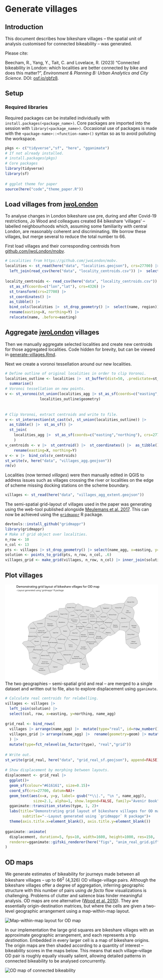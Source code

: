 Generate villages
================

## Introduction

This document describes how bikeshare villages – the spatial unit of
analysis customised for connected bikeability – was generated.

Please cite:

Beecham, R., Yang, Y., Tait, C. and Lovelace, R. (2023) “Connected
bikeability in London: which localities are better connected by bike and
does this matter?”, *Environment & Planning B: Urban Analytics and City
Science*. DOI: [osf.io/gbfz8](https://osf.io/gbfz8).

## Setup

### Required libraries

Required packages can be installed individually with
`install.packages(<package_name>)`. Core packages are imported into the
session with `library(<package_name>)`. Occasional use of packages is
made with the `<package-name>::<function-name>()` syntax so as to avoid
polluting the workspace.

``` r
pkgs <- c("tidyverse","sf", "here", "gganimate")
# If not already installed.
# install.packages(pkgs)
# Core packages
library(tidyverse)              
library(sf)                     

# ggplot theme for paper
source(here("code","theme_paper.R"))
```

## Load villages from [jwoLondon](https://github.com/jwoLondon/mobv/blob/master/data/london/geo/localities.json)

To analyse changes in London bikeshare use pre, during and after
Covid-19 restrictions, Jo Wood and colleagues created 84 bikeshare
‘villages’ – labelled neighbourhoods which, assuming some familiarity
with central London, are reasonably coherent and discriminating. We
borrow these villages, but merge several to reduce the total number to
66.

First load villages and their corresponding centroids from
[github.com/jwoLondon/mobv](https://github.com/jwoLondon/mobv).

``` r
# Localities from https://github.com/jwoLondon/mobv.
localities <- st_read(here("data", "localities.geojson"), crs=27700) |> 
  left_join(read_csv(here("data", "locality_centroids.csv")) |>  select(name, region))

locality_centroids <- read_csv(here("data", "locality_centroids.csv")) |> 
  st_as_sf(coords=c("lon","lat"), crs=4326) |> 
  st_transform(crs=27700) |> 
  st_coordinates() |> 
  as_tibble() |> 
  bind_cols(localities |>  st_drop_geometry() |>  select(name, region)) |> 
  rename(easting=X, northing=Y) |> 
  relocate(name, .before=easting)
```

## Aggregate [jwoLondon](https://github.com/jwoLondon/mobv/blob/master/data/london/geo/localities.json) villages

Then we manually aggregate selected localities and create new centroids
for those aggregated localities. Code hidden for brevity, but can be
viewed in [generate-villages.Rmd](generate-villages.Rmd).

Next we create a voronoi tessellation around our new localities.

``` r
# Define outline of original localities in order to clip Voronoi.
localities_outline <- localities |>  st_buffer(dist=50, .predictate=st_intersects) |> 
  summarise()
# Voronoi tessellation on new points.
v <- st_voronoi(st_union(localities_agg |> st_as_sf(coords=c("easting","northing"), crs=27700)),
                localities_outline$geometry)


# Clip Voronoi, extract centroids and write to file.
v <- st_intersection(st_cast(v), st_union(localities_outline)) |> 
  as_tibble() |>  st_as_sf() |> 
  st_join(
    localities_agg |>  st_as_sf(coords=c("easting","northing"), crs=27700)
    )
v_centroids <- v |>  st_centroid() |>  st_coordinates() |>  as_tibble() |> 
    rename(easting=X, northing=Y)
v <- v |>  bind_cols(v_centroids)
st_write(v, here("data", "villages_agg.geojson"))
rm(v)
```

Localities (now termed *villages*) were then manually edited in QGIS to
address issues such as villages crossing the river or localities on the
edge of scheme missing docking stations on the scheme boundary.

``` r
villages <- st_read(here("data", "villages_agg_extent.geojson"))
```

The semi-spatial grid-layout of villages used in the paper was
generating using the web-tool published alongside [Meulemans et
al. 2017](https://www.gicentre.net/small-multiples-with-gaps). This can
now be achieved using the
[`gridmappr`](https://github.com/rogerbeecham/gridmappr) R package.

``` r
devtools::install_github("gridmappr")
library(gridmappr)
# Make sf grid object over localities.
n_row <- 10
n_col <- 13
pts <- villages |> st_drop_geometry() |> select(name_agg, x=easting, y=northing)
solution <- points_to_grid(pts, n_row, n_col, .6)
villages_grid <- make_grid(villages, n_row, n_col) |> inner_join(solution) 
```

## Plot villages

![Bikeshare villages](./figs/anim_real_grid.gif) The two geographies –
semi-spatial grid and real – are merged to a single dataset and written
out to file, also to explore displacement using `gganimate`.

``` r
# Calculate real centroids for relabelling.
villages <- villages |>
  left_join(solution) |> 
  select(col, row, x=easting, y=northing, name_agg)

grid_real <- bind_rows(
  villages |> arrange(name_agg) |>  mutate(type="real", id=row_number()) |>  arrange(id), 
  villages_grid |> arrange(name_agg) |>  rename(geometry=geom) |> mutate(type="grid", id=row_number()) |>  arrange(id) 
  ) |> 
  mutate(type=fct_relevel(as_factor(type), "real","grid"))
  
# Write out.
st_write(grid_real, here("data", "grid_real_sf.geojson"), append=FALSE)

# Show displacement by morphing between layouts.
displacement <- grid_real |> 
  ggplot()+
  geom_sf(colour="#616161", size=0.15)+
  coord_sf(crs=27700, datum=NA)+
  geom_text(aes(x=x, y=y, label= gsub("*\\|.", "\n ", name_agg)),
             size=2.1, alpha=1, show.legend=FALSE, family="Avenir Book", colour="#000000")+
  gganimate::transition_states(type, 1, 2)+
  labs(title="Demonstrating grid layout of bikeshare villages for OD map",
        subtitle="--Layout generated using `gridmappr` R package")+
  theme(axis.title.x=element_blank(), axis.title.y=element_blank())

gganimate::animate(
  displacement, duration=5, fps=10, width=1600, height=1000, res=150,
  renderer=gganimate::gifski_renderer(here("figs", "anim_real_grid.gif"))
)
```

## OD maps

We generate estimates of bikeability for journeys made between all
bikeshare villages – up to $66^2$ (4,326) OD village-village pairs.
Although the bikeshare villages offer a degree of aggregation, inferring
geographic structure with this number of pairs using *de facto* flow
visualizations is challenging. Problems of clutter and salience bias
hinder meaningful analysis. OD maps are one alternative ([Wood et
al. 2010](https://www.tandfonline.com/doi/abs/10.1179/000870410X12658023467367)).
They are essentially origin-destination matrices, but where the cells
are given a two-level geographic arrangement using a map-within-map
layout.

![Map-within-map layout for OD map](./figs/map_map.svg)

In our implementation the large grid squares are bikeshare villages with
an approximate geographic arrangement, and each represents a trip
*destination*. Embedded in every larger cell is a map of bikeshare
origins. The origin maps are then shaded according to a quantity of
interest – bikeability scores in the maps below. This means that each
village–village OD pair is roughly equally visually salient, allowing
detailed patterns in connected bikeability to be analysed concurrently.

![OD map of connected bikeability](./figs/index.png)

